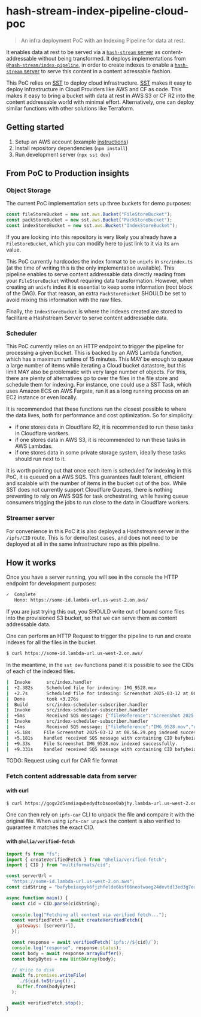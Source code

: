 # hash-stream-index-pipeline-cloud-poc

> An infra deployment PoC with an Indexing Pipeline for data at rest.

It enables data at rest to be served via a [`hash-stream` server](https://github.com/vasco-santos/hash-stream/tree/main) as content-addressable without being transformed. It deploys implementations from [`@hash-stream/index-pipeline`](https://github.com/vasco-santos/hash-stream/blob/main/packages/index-pipeline/README.md), in order to create indexes to enable a [`hash-stream` server](https://github.com/vasco-santos/hash-stream/tree/main) to serve this content in a content adressable fashion.

This PoC relies on [SST](https://sst.dev) to deploy cloud infrastructure. [SST](https://sst.dev) makes it easy to deploy infrastructure in Cloud Providers like AWS and CF as code. This makes it easy to bring a bucket with data at rest in AWS S3 or CF R2 into the content addressable world with minimal effort. Alternatively, one can deploy similar functions with other solutions like Terraform.

## Getting started

1. Setup an AWS account (example [instructions](https://sst.dev/docs/aws-accounts))
2. Install repository dependencies (`npm install`)
3. Run development server (`npx sst dev`)

## From PoC to Production insights

### Object Storage

The current PoC implementation sets up three buckets for demo purposes: 

```js
const fileStoreBucket = new sst.aws.Bucket("FileStoreBucket");
const packStoreBucket = new sst.aws.Bucket("PackStoreBucket");
const indexStoreBucket = new sst.aws.Bucket("IndexStoreBucket");
```

If you are looking into this repository is very likely you already have a `FileStoreBucket`, which you can modify here to just link to it via its `arn` value.

This PoC currently hardcodes the index format to be `unixfs` in `src/index.ts` (at the time of writing this is the only implementation available). This pipeline enables to serve content addressable data directly reading from your `FileStoreBucket` without requiring data transformation. However, when creating an `unixfs` index it is essential to keep some information (root block of the DAG). For that reason, an extra `PackStoreBucket` SHOULD be set to avoid mixing this information with the raw files. 

Finally, the `IndexStoreBucket` is where the indexes created are stored to facilitare a Hashstream Server to serve content addressable data.

### Scheduler

This PoC currently relies on an HTTP endpoint to trigger the pipeline for processing a given bucket. This is backed by an AWS Lambda function, which has a maximum runtime of 15 minutes. This MAY be enough to queue a large number of items while iterating a Cloud bucket datastore, but this limit MAY also be problematic with very large number of objects. For this, there are plenty of alternatives go to over the files in the file store and schedule them for indexing. For instance, one could use a SST Task, which uses Amazon ECS on AWS Fargate, run it as a long running process on an EC2 instance or even locally.

It is recommended that these functions run the closest possible to where the data lives, both for performance and cost optimization. So for simplicity:
- if one stores data in Cloudflare R2, it is recommended to run these tasks in Cloudflare workers.
- if one stores data in AWS S3, it is recommended to run these tasks in AWS Lambdas.
- if one stores data in some private storage system, ideally these tasks should run next to it.

It is worth pointing out that once each item is scheduled for indexing in this PoC, it is queued on a AWS SQS. This guarantees fault tolerant, efficient and scalable with the number of items in the bucket out of the box. While SST does not currently support Cloudflare Queues, there is nothing preventing to rely on AWS SQS for task orchestrating, while having queue consumers trigging the jobs to run close to the data in Cloudflare workers.

### Streamer server

For convenience in this PoC it is also deployed a Hashstream server in the `/ipfs/CID` route. This is for demo/test cases, and does not need to be deployed at all in the same infrastructure repo as this pipeline.

## How it works

Once you have a server running, you will see in the console the HTTP endpoint for development purposes:

```sh
✓  Complete
   Hono: https://some-id.lambda-url.us-west-2.on.aws/
```

If you are just trying this out, you SHOULD write out of bound some files into the provisioned S3 bucket, so that we can serve them as content addressable data.

One can perform an HTTP Request to trigger the pipeline to run and create indexes for all the files in the bucket.

```sh
$ curl https://some-id.lambda-url.us-west-2.on.aws/
```

In the meantime, in the `sst dev` functions panel it is possible to see the CIDs of each of the indexed files. 

```sh
|  Invoke      src/index.handler
|  +2.382s     Scheduled file for indexing: IMG_9528.mov
|  +2.7s       Scheduled file for indexing: Screenshot 2025-03-12 at 08.56.29.png
|  Done        took +3.276s
|  Build       src/index-scheduler-subscriber.handler
|  Invoke      src/index-scheduler-subscriber.handler
|  +5ms        Received SQS message: {"fileReference":"Screenshot 2025-03-12 at 08.56.29.png","options":{"format":"unixfs","size":3612099}}
|  Invoke      src/index-scheduler-subscriber.handler
|  +4ms        Received SQS message: {"fileReference":"IMG_9528.mov","options":{"format":"unixfs","size":16122488}}
|  +5.18s     File Screenshot 2025-03-12 at 08.56.29.png indexed successfully.
|  +5.181s    handled received SQS message with containing CID bafybeiaxpyk6fjzhfelde6ksf66neotwoeg24devtdl3ed3g7erosgg3qy
|  +9.33s     File Screenshot IMG_9528.mov indexed successfully.
|  +9.331s    handled received SQS message with containing CID bafybeiaxbrtsdhi4n2qv53wskm7s6dcr3wpxy7kqdcjp2tx2dafxeiqu2m
```

TODO: Request using curl for CAR file format

### Fetch content addressable data from server

#### with curl

```sh
$ curl https://gogv2d5sm4iaqwbedydtobsooe0abjhy.lambda-url.us-west-2.on.aws/ipfs/bafybeiaxpyk6fjzhfelde6ksf66neotwoeg24devtdl3ed3g7erosgg3qy\?format\=car --output bafybeiaxpyk6fjzhfelde6ksf66neotwoeg24devtdl3ed3g7erosgg3qy.car 
```

One can then rely on `ipfs-car` CLI to unpack the file and compare it with the original file. When using `ipfs-car unpack` the content is also verified to guarantee it matches the exact CID.

#### with `@helia/verified-fetch`

```js
import fs from "fs";
import { createVerifiedFetch } from "@helia/verified-fetch";
import { CID } from "multiformats/cid";

const serverUrl =
  "https://some-id.lambda-url.us-west-2.on.aws";
const cidString = "bafybeiaxpyk6fjzhfelde6ksf66neotwoeg24devtdl3ed3g7erosgg3qy";

async function main() {
  const cid = CID.parse(cidString);
  
  console.log("Fetching all content via verified fetch...");
  const verifiedFetch = await createVerifiedFetch({
    gateways: [serverUrl],
  });

  const response = await verifiedFetch(`ipfs://${cid}/`);
  console.log("response", response.status);
  const body = await response.arrayBuffer();
  const bodyBytes = new Uint8Array(body);

  // Write to disk
  await fs.promises.writeFile(
    `./${cid.toString()}`,
    Buffer.from(bodyBytes)
  );

  await verifiedFetch.stop();
}
```